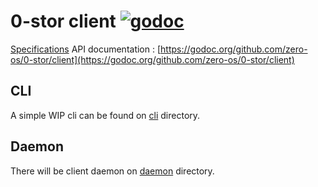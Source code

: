 # 0-stor client   [![godoc](https://godoc.org/github.com/zero-os/0-stor/client?status.svg)](https://godoc.org/github.com/zero-os/0-stor/client)

[Specifications](specs)
API documentation : [https://godoc.org/github.com/zero-os/0-stor/client](https://godoc.org/github.com/zero-os/0-stor/client)

## CLI

A simple WIP cli can be found on [cli](./cmd/cli) directory.

## Daemon

There will be client daemon on [daemon](./cmd/daemon) directory.
